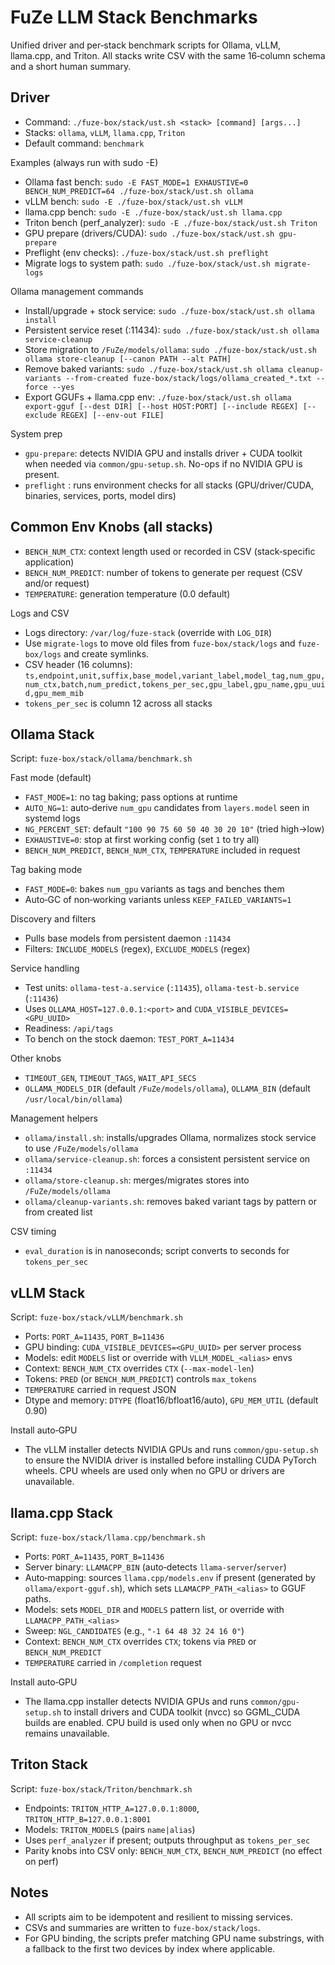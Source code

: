 # FuZe LLM Stack Benchmarks

Unified driver and per‑stack benchmark scripts for Ollama, vLLM, llama.cpp, and Triton. All stacks write CSV with the same 16‑column schema and a short human summary.

## Driver

- Command: `./fuze-box/stack/ust.sh <stack> [command] [args...]`
- Stacks: `ollama`, `vLLM`, `llama.cpp`, `Triton`
- Default command: `benchmark`

Examples (always run with sudo -E)
- Ollama fast bench: `sudo -E FAST_MODE=1 EXHAUSTIVE=0 BENCH_NUM_PREDICT=64 ./fuze-box/stack/ust.sh ollama`
- vLLM bench: `sudo -E ./fuze-box/stack/ust.sh vLLM`
- llama.cpp bench: `sudo -E ./fuze-box/stack/ust.sh llama.cpp`
- Triton bench (perf_analyzer): `sudo -E ./fuze-box/stack/ust.sh Triton`
- GPU prepare (drivers/CUDA): `sudo ./fuze-box/stack/ust.sh gpu-prepare`
- Preflight (env checks): `./fuze-box/stack/ust.sh preflight`
 - Migrate logs to system path: `sudo ./fuze-box/stack/ust.sh migrate-logs`

Ollama management commands
- Install/upgrade + stock service: `sudo ./fuze-box/stack/ust.sh ollama install`
- Persistent service reset (:11434): `sudo ./fuze-box/stack/ust.sh ollama service-cleanup`
- Store migration to `/FuZe/models/ollama`: `sudo ./fuze-box/stack/ust.sh ollama store-cleanup [--canon PATH --alt PATH]`
- Remove baked variants: `sudo ./fuze-box/stack/ust.sh ollama cleanup-variants --from-created fuze-box/stack/logs/ollama_created_*.txt --force --yes`
- Export GGUFs + llama.cpp env: `./fuze-box/stack/ust.sh ollama export-gguf [--dest DIR] [--host HOST:PORT] [--include REGEX] [--exclude REGEX] [--env-out FILE]`

System prep
- `gpu-prepare`: detects NVIDIA GPU and installs driver + CUDA toolkit when needed via `common/gpu-setup.sh`. No-ops if no NVIDIA GPU is present.
- `preflight`   : runs environment checks for all stacks (GPU/driver/CUDA, binaries, services, ports, model dirs)

## Common Env Knobs (all stacks)

- `BENCH_NUM_CTX`: context length used or recorded in CSV (stack‑specific application)
- `BENCH_NUM_PREDICT`: number of tokens to generate per request (CSV and/or request)
- `TEMPERATURE`: generation temperature (0.0 default)

Logs and CSV
- Logs directory: `/var/log/fuze-stack` (override with `LOG_DIR`)
 - Use `migrate-logs` to move old files from `fuze-box/stack/logs` and `fuze-box/logs` and create symlinks.
- CSV header (16 columns): `ts,endpoint,unit,suffix,base_model,variant_label,model_tag,num_gpu,num_ctx,batch,num_predict,tokens_per_sec,gpu_label,gpu_name,gpu_uuid,gpu_mem_mib`
- `tokens_per_sec` is column 12 across all stacks

## Ollama Stack

Script: `fuze-box/stack/ollama/benchmark.sh`

Fast mode (default)
- `FAST_MODE=1`: no tag baking; pass options at runtime
- `AUTO_NG=1`: auto‑derive `num_gpu` candidates from `layers.model` seen in systemd logs
- `NG_PERCENT_SET`: default `"100 90 75 60 50 40 30 20 10"` (tried high→low)
- `EXHAUSTIVE=0`: stop at first working config (set `1` to try all)
- `BENCH_NUM_PREDICT`, `BENCH_NUM_CTX`, `TEMPERATURE` included in request

Tag baking mode
- `FAST_MODE=0`: bakes `num_gpu` variants as tags and benches them
- Auto‑GC of non‑working variants unless `KEEP_FAILED_VARIANTS=1`

Discovery and filters
- Pulls base models from persistent daemon `:11434`
- Filters: `INCLUDE_MODELS` (regex), `EXCLUDE_MODELS` (regex)

Service handling
- Test units: `ollama-test-a.service` (`:11435`), `ollama-test-b.service` (`:11436`)
- Uses `OLLAMA_HOST=127.0.0.1:<port>` and `CUDA_VISIBLE_DEVICES=<GPU_UUID>`
- Readiness: `/api/tags`
- To bench on the stock daemon: `TEST_PORT_A=11434`

Other knobs
- `TIMEOUT_GEN`, `TIMEOUT_TAGS`, `WAIT_API_SECS`
- `OLLAMA_MODELS_DIR` (default `/FuZe/models/ollama`), `OLLAMA_BIN` (default `/usr/local/bin/ollama`)

Management helpers
- `ollama/install.sh`: installs/upgrades Ollama, normalizes stock service to use `/FuZe/models/ollama`
- `ollama/service-cleanup.sh`: forces a consistent persistent service on `:11434`
- `ollama/store-cleanup.sh`: merges/migrates stores into `/FuZe/models/ollama`
- `ollama/cleanup-variants.sh`: removes baked variant tags by pattern or from created list

CSV timing
- `eval_duration` is in nanoseconds; script converts to seconds for `tokens_per_sec`

## vLLM Stack

Script: `fuze-box/stack/vLLM/benchmark.sh`

- Ports: `PORT_A=11435`, `PORT_B=11436`
- GPU binding: `CUDA_VISIBLE_DEVICES=<GPU_UUID>` per server process
- Models: edit `MODELS` list or override with `VLLM_MODEL_<alias>` envs
- Context: `BENCH_NUM_CTX` overrides `CTX` (`--max-model-len`)
- Tokens: `PRED` (or `BENCH_NUM_PREDICT`) controls `max_tokens`
- `TEMPERATURE` carried in request JSON
- Dtype and memory: `DTYPE` (float16/bfloat16/auto), `GPU_MEM_UTIL` (default 0.90)

Install auto‑GPU
- The vLLM installer detects NVIDIA GPUs and runs `common/gpu-setup.sh` to ensure the NVIDIA driver is installed before installing CUDA PyTorch wheels. CPU wheels are used only when no GPU or drivers are unavailable.

## llama.cpp Stack

Script: `fuze-box/stack/llama.cpp/benchmark.sh`

- Ports: `PORT_A=11435`, `PORT_B=11436`
- Server binary: `LLAMACPP_BIN` (auto‑detects `llama-server`/`server`)
- Auto‑mapping: sources `llama.cpp/models.env` if present (generated by `ollama/export-gguf.sh`), which sets `LLAMACPP_PATH_<alias>` to GGUF paths.
- Models: sets `MODEL_DIR` and `MODELS` pattern list, or override with `LLAMACPP_PATH_<alias>`
- Sweep: `NGL_CANDIDATES` (e.g., `"-1 64 48 32 24 16 0"`)
- Context: `BENCH_NUM_CTX` overrides `CTX`; tokens via `PRED` or `BENCH_NUM_PREDICT`
- `TEMPERATURE` carried in `/completion` request

Install auto‑GPU
- The llama.cpp installer detects NVIDIA GPUs and runs `common/gpu-setup.sh` to install drivers and CUDA toolkit (nvcc) so GGML_CUDA builds are enabled. CPU build is used only when no GPU or nvcc remains unavailable.

## Triton Stack

Script: `fuze-box/stack/Triton/benchmark.sh`

- Endpoints: `TRITON_HTTP_A=127.0.0.1:8000`, `TRITON_HTTP_B=127.0.0.1:8001`
- Models: `TRITON_MODELS` (pairs `name|alias`)
- Uses `perf_analyzer` if present; outputs throughput as `tokens_per_sec`
- Parity knobs into CSV only: `BENCH_NUM_CTX`, `BENCH_NUM_PREDICT` (no effect on perf)

## Notes

- All scripts aim to be idempotent and resilient to missing services.
- CSVs and summaries are written to `fuze-box/stack/logs`.
- For GPU binding, the scripts prefer matching GPU name substrings, with a fallback to the first two devices by index where applicable.

